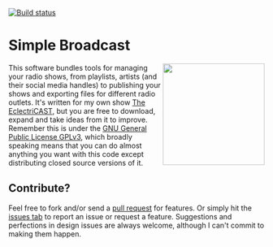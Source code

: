 [![Build status](https://ci.appveyor.com/api/projects/status/7p766euag93wrxm6/branch/master?svg=true)](https://ci.appveyor.com/project/aredfox/pheme/branch/master)

# Simple Broadcast
<img src="https://thumbnailer.mixcloud.com/unsafe/160x160/profile/b/1/c/e/a5e6-1b76-482c-ab82-beaf155a77eb" width="200" align="right"><p>This software bundles tools for managing your radio shows, from playlists, artists (and their social media handles) to publishing your shows and exporting files for different radio outlets. It's written for my own show <a href="https://www.mixcloud.com/dashboard/my-shows/published/" target="_blank">The EclectriCAST</a>, but you are free to download, expand and take ideas from it to improve. Remember this is under the <a href="https://www.gnu.org/licenses/gpl-3.0.en.html" target="_blank">GNU General Public License GPLv3</a>, which broadly speaking means that you can do almost anything you want with this code except distributing closed source versions of it.</p>

## Contribute?
Feel free to fork and/or send a [pull request](https://github.com/KodeFoxx-Projects/KodeFoxx.SimpleBroadcast/pulls) for features. Or simply hit the [issues tab](https://github.com/KodeFoxx-Projects/KodeFoxx.SimpleBroadcast/issues) to report an issue or request a feature. Suggestions and perfections in design issues are always welcome, although I can't commit to making them happen.
